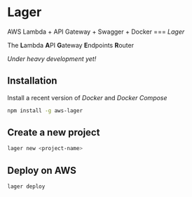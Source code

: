 Lager
===

AWS Lambda + API Gateway + Swagger + Docker === *Lager*

The **L**ambda **A**PI **G**ateway **E**ndpoints **R**outer

*Under heavy development yet!*

Installation
---

Install a recent version of *Docker* and *Docker Compose*

```bash
npm install -g aws-lager
```

Create a new project
---

```bash
lager new <project-name>
```

Deploy on AWS
---

```bash
lager deploy
```
